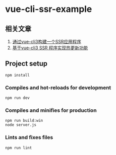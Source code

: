 # vue-cli-ssr-example
## 相关文章
1. [通过vue-cli3构建一个SSR应用程序](https://juejin.im/post/5b98e5875188255c8320f88a)
2. [基于vue-cli3 SSR 程序实现热更新功能](https://juejin.im/post/5bc4321b6fb9a05d1e0e824b)
## Project setup
```
npm install
```

### Compiles and hot-reloads for development
```
npm run dev
```

### Compiles and minifies for production
```
npm run build:win
node server.js
```

### Lints and fixes files
```
npm run lint
```
